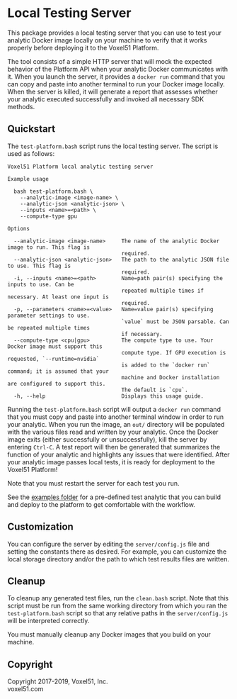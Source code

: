 # Local Testing Server

This package provides a local testing server that you can use to test your
analytic Docker image locally on your machine to verify that it works properly
before deploying it to the Voxel51 Platform.

The tool consists of a simple HTTP server that will mock the expected
behavior of the Platform API when your analytic Docker communicates with it.
When you launch the server, it provides a `docker run` command that you can
copy and paste into another terminal to run your Docker image locally.
When the server is killed, it will generate a report that assesses
whether your analytic executed successfully and invoked all necessary SDK
methods.


## Quickstart

The `test-platform.bash` script runs the local testing server. The script is
used as follows:

```
Voxel51 Platform local analytic testing server

Example usage

  bash test-platform.bash \
    --analytic-image <image-name> \
    --analytic-json <analytic-json> \
    --inputs <name>=<path> \
    --compute-type gpu

Options

  --analytic-image <image-name>     The name of the analytic Docker image to run. This flag is
                                    required.
  --analytic-json <analytic-json>   The path to the analytic JSON file to use. This flag is
                                    required.
  -i, --inputs <name>=<path>        Name=path pair(s) specifying the inputs to use. Can be
                                    repeated multiple times if necessary. At least one input is
                                    required.
  -p, --parameters <name>=<value>   Name=value pair(s) specifying parameter settings to use.
                                    `value` must be JSON parsable. Can be repeated multiple times
                                    if necessary.
  --compute-type <cpu|gpu>          The compute type to use. Your Docker image must support this
                                    compute type. If GPU execution is requested, `--runtime=nvidia`
                                    is added to the `docker run` command; it is assumed that your
                                    machine and Docker installation are configured to support this.
                                    The default is `cpu`.
  -h, --help                        Displays this usage guide.
```

Running the `test-platform.bash` script will output a `docker run` command that
you must copy and paste into another terminal window in order to run your
analytic. When you run the image, an `out/` directory will be populated with
the various files read and written by your analytic. Once the Docker image
exits (either successfully or unsuccessfully), kill the server by entering
`Ctrl-C`. A test report will then be generated that summarizes the function of
your analytic and highlights any issues that were identified. After your
analytic image passes local tests, it is ready for deployment to the Voxel51
Platform!

Note that you must restart the server for each test you run.

See the [examples folder](../../examples/README.md) for a pre-defined test
analytic that you can build and deploy to the platform to get comfortable with
the workflow.


## Customization

You can configure the server by editing the `server/config.js` file and setting
the constants there as desired. For example, you can customize the local
storage directory and/or the path to which test results files are written.


## Cleanup

To cleanup any generated test files, run the `clean.bash` script. Note that
this script must be run from the same working directory from which you ran
the `test-platform.bash` script so that any relative paths in the
`server/config.js` will be interpreted correctly.

You must manually cleanup any Docker images that you build on your machine.


## Copyright

Copyright 2017-2019, Voxel51, Inc.<br>
voxel51.com
